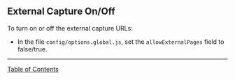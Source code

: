 ## External Capture On/Off

To turn on or off the external capture URLs:
- In the file `config/options.global.js`, set the `allowExternalPages` field to false/true.

***
[Table of Contents](../README.md)